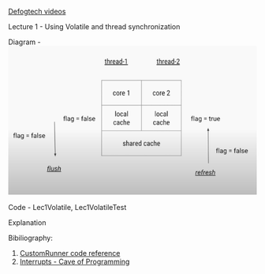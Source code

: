 [Defogtech videos](https://www.youtube.com/playlist?list=PLhfHPmPYPPRk6yMrcbfafFGSbE2EPK_A6)

Lecture 1 - Using Volatile and thread synchronization

Diagram - ![](/src/main/resources/images/volatile-cache-diagram.png)

Code -  Lec1Volatile, Lec1VolatileTest

Explanation


Bibiliography:
1. [CustomRunner code reference](https://www.tutorialspoint.com/java/java_multithreading.htm)
2. [Interrupts - Cave of Programming](https://www.youtube.com/watch?v=6HydEu75iQI&list=PLBB24CFB073F1048E&index=14)